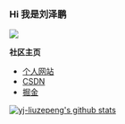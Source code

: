 ### Hi 我是刘泽鹏

![](https://visitor-badge.glitch.me/badge?page_id=yj-liuzepeng.yj-liuzepeng)

**社区主页**  

- [个人网站](https://www.liuzepeng.com)
- [CSDN](https://blog.csdn.net/m0_49159526?spm=1010.2135.3001.5343)
- [掘金](https://juejin.cn/user/651349345437885)


[![yj-liuzepeng's github stats](https://github-readme-stats.vercel.app/api?username=yj-liuzepeng&theme=radical)](https://github.com/anuraghazra/github-readme-stats)
